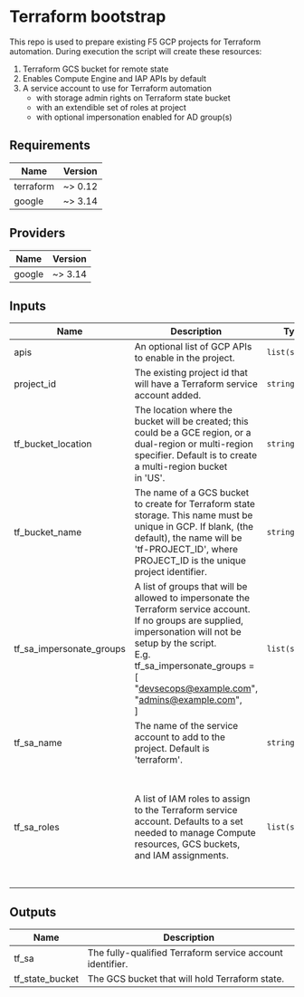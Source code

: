 # Terraform bootstrap

This repo is used to prepare existing F5 GCP projects for Terraform automation.
During execution the script will create these resources:

1. Terraform GCS bucket for remote state
1. Enables Compute Engine and IAP APIs by default
1. A service account to use for Terraform automation
   - with storage admin rights on Terraform state bucket
   - with an extendible set of roles at project
   - with optional impersonation enabled for AD group(s)

<!-- BEGINNING OF PRE-COMMIT-TERRAFORM DOCS HOOK -->
## Requirements

| Name | Version |
|------|---------|
| terraform | ~> 0.12 |
| google | ~> 3.14 |

## Providers

| Name | Version |
|------|---------|
| google | ~> 3.14 |

## Inputs

| Name | Description | Type | Default | Required |
|------|-------------|------|---------|:--------:|
| apis | An optional list of GCP APIs to enable in the project. | `list(string)` | `[]` | no |
| project\_id | The existing project id that will have a Terraform service account added. | `string` | n/a | yes |
| tf\_bucket\_location | The location where the bucket will be created; this could be a GCE region, or a<br>dual-region or multi-region specifier. Default is to create a multi-region bucket<br>in 'US'. | `string` | `"US"` | no |
| tf\_bucket\_name | The name of a GCS bucket to create for Terraform state storage. This name must be<br>unique in GCP. If blank, (the default), the name will be 'tf-PROJECT\_ID', where<br>PROJECT\_ID is the unique project identifier. | `string` | `""` | no |
| tf\_sa\_impersonate\_groups | A list of groups that will be allowed to impersonate the Terraform service account.<br>If no groups are supplied, impersonation will not be setup by the script.<br>E.g.<br>tf\_sa\_impersonate\_groups = [<br>  "devsecops@example.com",<br>  "admins@example.com",<br>] | `list(string)` | `[]` | no |
| tf\_sa\_name | The name of the service account to add to the project. Default is 'terraform'. | `string` | `"terraform"` | no |
| tf\_sa\_roles | A list of IAM roles to assign to the Terraform service account. Defaults to a set<br>needed to manage Compute resources, GCS buckets, and IAM assignments. | `list(string)` | <pre>[<br>  "roles/compute.admin",<br>  "roles/iam.serviceAccountAdmin",<br>  "roles/iam.serviceAccountKeyAdmin",<br>  "roles/iam.serviceAccountTokenCreator",<br>  "roles/storage.admin",<br>  "roles/resourcemanager.projectIamAdmin"<br>]</pre> | no |

## Outputs

| Name | Description |
|------|-------------|
| tf\_sa | The fully-qualified Terraform service account identifier. |
| tf\_state\_bucket | The GCS bucket that will hold Terraform state. |

<!-- END OF PRE-COMMIT-TERRAFORM DOCS HOOK -->
